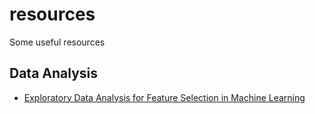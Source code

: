 # resources
Some useful resources

## Data Analysis
- [Exploratory Data Analysis for Feature Selection in Machine Learning](https://services.google.com/fh/files/misc/exploratory_data_analysis_for_feature_selection_in_machine_learning.pdf)
